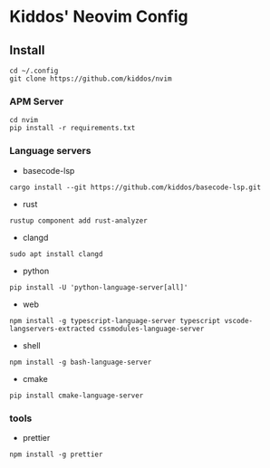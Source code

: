 Kiddos' Neovim Config
=====================

## Install

```shell
cd ~/.config
git clone https://github.com/kiddos/nvim
```

### APM Server

```shell
cd nvim
pip install -r requirements.txt
```

### Language servers

- basecode-lsp

```shell
cargo install --git https://github.com/kiddos/basecode-lsp.git
```

- rust

```shell
rustup component add rust-analyzer
```

- clangd

```shell
sudo apt install clangd
```

- python

```shell
pip install -U 'python-language-server[all]'
```

- web

```shell
npm install -g typescript-language-server typescript vscode-langservers-extracted cssmodules-language-server
```

- shell

```shell
npm install -g bash-language-server 
```

- cmake

```shell
pip install cmake-language-server
```

### tools

- prettier

```shell
npm install -g prettier
```
